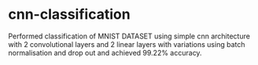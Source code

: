 # cnn-classification

Performed classification of MNIST DATASET using simple cnn architecture with 2 convolutional layers and 2 linear layers with variations 
using batch normalisation and drop out and achieved 99.22% accuracy.
